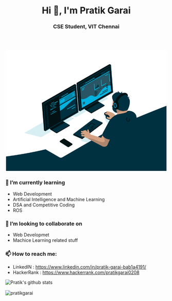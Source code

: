 <h1 align="center">Hi 👋, I'm Pratik Garai</h1>
<h3 align="center">CSE Student, VIT Chennai</h3>
<br><br>

<!-- <p align="right"> <img src="https://komarev.com/ghpvc/?username=PratikGarai&label=Profile%20views&color=0e75b6&style=flat" alt="PratikGarai" /> </p> -->
<p align="center">
  <img alt="GIF" src="https://raw.githubusercontent.com/PratikGarai/PratikGarai/master/code.gif" width="500px"/>
</p>

### 🌱 I’m currently learning
- Web Development
- Artificial Intelligence and Machine Learning
- DSA and Competitive Coding
- ROS

### 👯 I’m looking to collaborate on
- Web Developmet
- Machice Learning related stuff

### 📫 How to reach me:
- LinkedIN : https://www.linkedin.com/in/pratik-garai-bab1a4191/
- HackerRank : https://www.hackerrank.com/pratikgarai0208

<!--
### 🔭 I’m currently working on ...
- 💬 Ask me about ...
- 😄 Pronouns: ...
- ⚡ Fun fact: ...
-->

![Pratik's github stats](https://github-readme-stats.vercel.app/api?username=PratikGarai&count_private=true)
<p><img align="center" src="https://github-readme-streak-stats.herokuapp.com/?user=PratikGarai&theme=light" alt="pratikgarai" /></p>
